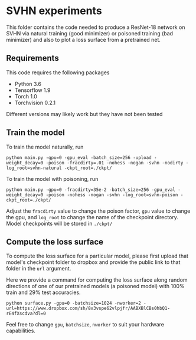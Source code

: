 # SVHN experiments

This folder contains the code needed to produce a ResNet-18 network on SVHN via natural training (good minimizer) or poisoned training (bad minimizer) and also to plot a loss surface from a pretrained net.

## Requirements

This code requires the following packages
- Python 3.6
- Tensorflow 1.9
- Torch 1.0
- Torchvision 0.2.1

Different versions may likely work but they have not been tested

## Train the model

To train the model naturally, run

`python main.py -gpu=0 -gpu_eval -batch_size=256 -upload -weight_decay=0 -poison -fracdirty=.01 -nohess -nogan -svhn -nodirty -log_root=svhn-natural -ckpt_root=./ckpt/`

To train the model with poisoning, run

`python main.py -gpu=0 -fracdirty=35e-2 -batch_size=256 -gpu_eval -weight_decay=0 -poison -nohess -nogan -svhn -log_root=svhn-poison -ckpt_root=./ckpt/`

Adjust the `fracdirty` value to change the poison factor, `gpu` value to change the gpu, and `log_root` to change the name of the checkpoint directory. Model checkpoints will be stored in `./ckpt/`

## Compute the loss surface

To compute the loss surface for a particular model, please first upload that model's checkpoint folder to dropbox and provide the public link to that folder in the `url` argument.

Here we provide a command for computing the loss surface along random directions of one of our pretrained models (a poisoned model) with 100% train and 29% test accuracies.  

`python surface.py -gpu=0 -batchsize=1024 -nworker=2 -url=https://www.dropbox.com/sh/8x3vspe62vlpjfr/AABXBlCBs0hbQ1-rE4fXscdva?dl=0`

Feel free to change `gpu`, `batchsize`, `nworker` to suit your hardware capabilities.
